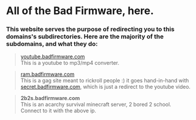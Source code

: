 # All of the Bad Firmware, here.

### This website serves the purpose of redirecting you to this domains's subdirectories. Here are the majority of the subdomains, and what they do:

> [youtube.badfirmware.com](http://youtube.badfirmware.com)  
This is a youtube to mp3/mp4 converter.  


> [ram.badfirmware.com](http://ram.badfirmware.com)  
This is a gag site meant to rickroll people :) it goes hand-in-hand with [secret.badfirmware.com](http://secret.badfirmware.com), which is just a redirect to the youtube video.  


> **2b2s.badfirmware.com**  
This is an acarchy survival minecraft server, 2 bored 2 school. Connect to it with the above ip.  

